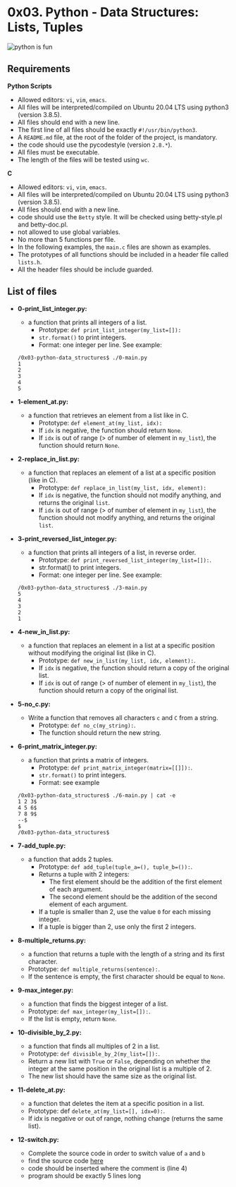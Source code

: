 # 0x03. Python - Data Structures: Lists, Tuples
  ![python is fun](https://th.bing.com/th/id/OIP.Uc0oC3OLG1Trulc0j-jBCQAAAA?pid=ImgDet&rs=1)
## Requirements

**Python Scripts**
  - Allowed editors: `vi`, `vim`, `emacs`.
  - All files will be interpreted/compiled on Ubuntu 20.04 LTS using python3 (version 3.8.5).
  - All files should end with a new line.
  - The first line of all files should be exactly `#!/usr/bin/python3`.
  - A `README.md` file, at the root of the folder of the project, is mandatory.
  - the code should use the pycodestyle (version `2.8.*`).
  - All files must be executable.
  - The length of the files will be tested using `wc`.

**C**
  - Allowed editors: `vi`, `vim`, `emacs`.
  - All files will be interpreted/compiled on Ubuntu 20.04 LTS using python3 (version 3.8.5).
  - All files should end with a new line.
  - code should use the `Betty` style. It will be checked using betty-style.pl and betty-doc.pl.
  - not allowed to use global variables.
  - No more than 5 functions per file.
  - In the following examples, the `main.c` files are shown as examples.
  - The prototypes of all functions should be included in a header file called `lists.h`.
  - All the header files should be include guarded.

## List of files

- **0-print_list_integer.py:**
  - a function that prints all integers of a list.
    - Prototype: `def print_list_integer(my_list=[]):`
    - `str.format()` to print integers.
    - Format: one integer per line. See example:
  ```
  /0x03-python-data_structures$ ./0-main.py
  1
  2
  3
  4
  5
  ```

- **1-element_at.py:**
  - a function that retrieves an element from a list like in C.
    - Prototype: `def element_at(my_list, idx):`
    - If `idx` is negative, the function should return `None`.
    - If `idx` is out of range (> of number of element in `my_list`), the function should return `None`.

- **2-replace_in_list.py:**
  - a function that replaces an element of a list at a specific position (like in C).
    - Prototype: `def replace_in_list(my_list, idx, element):`
    - If `idx` is negative, the function should not modify anything, and returns the original `list`.
    - If `idx` is out of range (> of number of element in `my_list`), the function should not modify anything, and returns the original `list`.

- **3-print_reversed_list_integer.py:**
  - a function that prints all integers of a list, in reverse order.
    - Prototype: `def print_reversed_list_integer(my_list=[]):`.
    - str.format() to print integers.
    - Format: one integer per line. See example:
  ```
  /0x03-python-data_structures$ ./3-main.py
  5
  4
  3
  2
  1
  ```

- **4-new_in_list.py:**
  - a function that replaces an element in a list at a specific position without modifying the original list (like in C).
    - Prototype: `def new_in_list(my_list, idx, element):`.
    - If `idx` is negative, the function should return a copy of the original list.
    - If `idx` is out of range (> of number of element in `my_list`), the function should return a copy of the original list.

- **5-no_c.py:**
  - Write a function that removes all characters `c` and `C` from a string.
    - Prototype: `def no_c(my_string):`.
    - The function should return the new string.

- **6-print_matrix_integer.py:**
  - a function that prints a matrix of integers.
    - Prototype: `def print_matrix_integer(matrix=[[]]):`.
    - `str.format()` to print integers.
    - Format: see example
  ```
  /0x03-python-data_structures$ ./6-main.py | cat -e
  1 2 3$
  4 5 6$
  7 8 9$
  --$
  $
  /0x03-python-data_structures$
  ```

- **7-add_tuple.py:**
  - a function that adds 2 tuples.
    - Prototype: `def add_tuple(tuple_a=(), tuple_b=()):`.
    - Returns a tuple with 2 integers:
      - The first element should be the addition of the first element of each argument.
      -	The second element should be the addition of the second element of each argument.
    - If a tuple is smaller than 2, use the value `0` for each missing integer.
    - If a tuple is bigger than 2, use only the first 2 integers.

- **8-multiple_returns.py:**
  - a function that returns a tuple with the length of a string and its first character.
  - Prototype: `def multiple_returns(sentence):`.
  - If the sentence is empty, the first character should be equal to `None`.

- **9-max_integer.py:**
  - a function that finds the biggest integer of a list.
  - Prototype: `def max_integer(my_list=[]):`.
  - If the list is empty, return `None`.

- **10-divisible_by_2.py:**
  - a function that finds all multiples of 2 in a list.
  - Prototype: `def divisible_by_2(my_list=[]):`.
  - Return a new list with `True` or `False`, depending on whether the integer at the same position in the original list is a multiple of 2.
  - The new list should have the same size as the original list.

- **11-delete_at.py:**
  - a function that deletes the item at a specific position in a list.
  - Prototype: def `delete_at(my_list=[], idx=0):`.
  - If idx is negative or out of range, nothing change (returns the same list).

- **12-switch.py:**
  - Complete the source code in order to switch value of `a` and `b`
  - find the source code [here](https://github.com/alx-tools/0x03.py/blob/master/12-switch_py)
  - code should be inserted where the comment is (line 4)
  - program should be exactly 5 lines long

